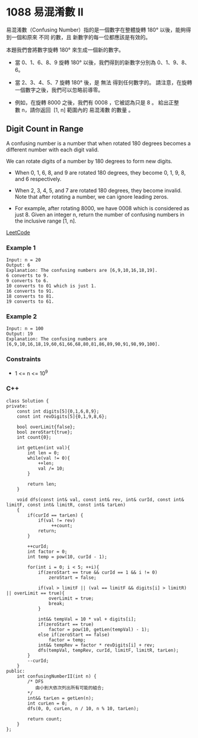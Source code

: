 # 1088 易混淆數 II

易混淆數（Confusing Number）指的是一個數字在整體旋轉 180° 以後，能夠得到一個和原來 不同 的數，且 新數字的每一位都應該是有效的。

本題我們會將數字旋轉 180° 來生成一個新的數字。

* 當 0、1、6、8、9 旋轉 180° 以後，我們得到的新數字分別為 0、1、9、8、6。
* 當 2、3、4、5、7 旋轉 180° 後，是 無法 得到任何數字的。
請注意，在旋轉一個數字之後，我們可以忽略前導零。

* 例如，在旋轉 8000 之後，我們有 0008 ，它被認為只是 8 。
給出正整數 n，請你返回  [1, n] 範圍內的 易混淆數 的數量 。

## Digit Count in Range

A confusing number is a number that when rotated 180 degrees becomes a different number with each digit valid.

We can rotate digits of a number by 180 degrees to form new digits.

* When 0, 1, 6, 8, and 9 are rotated 180 degrees, they become 0, 1, 9, 8, and 6 respectively.
* When 2, 3, 4, 5, and 7 are rotated 180 degrees, they become invalid.
Note that after rotating a number, we can ignore leading zeros.

* For example, after rotating 8000, we have 0008 which is considered as just 8.
Given an integer n, return the number of confusing numbers in the inclusive range [1, n].

[LeetCode](https://leetcode-cn.com/problems/confusing-number-ii/)

### Example 1

```
Input: n = 20
Output: 6
Explanation: The confusing numbers are [6,9,10,16,18,19].
6 converts to 9.
9 converts to 6.
10 converts to 01 which is just 1.
16 converts to 91.
18 converts to 81.
19 converts to 61.
```

### Example 2

```
Input: n = 100
Output: 19
Explanation: The confusing numbers are [6,9,10,16,18,19,60,61,66,68,80,81,86,89,90,91,98,99,100].
```

### Constraints

* 1 <= n <= 10<sup>9</sup>


### C++ 

```
class Solution {
private:
    const int digits[5]{0,1,6,8,9};
    const int revDigits[5]{0,1,9,8,6};
    
    bool overLimit{false};
    bool zeroStart{true};
    int count{0};

    int getLen(int val){
        int len = 0;
        while(val != 0){
            ++len;
            val /= 10;
        }

        return len;
    }

    void dfs(const int& val, const int& rev, int& curId, const int& limitF, const int& limitR, const int& tarLen)
    {
        if(curId == tarLen) {
            if(val != rev)
                 ++count;
            return;
        }        
        
        ++curId; 
        int factor = 0;
        int temp = pow(10, curId - 1);       

        for(int i = 0; i < 5; ++i){
            if(zeroStart == true && curId == 1 && i != 0)
                zeroStart = false;
            
            if(val > limitF || (val == limitF && digits[i] > limitR) || overLimit == true){
                overLimit = true;
                break;
            }
            
            int&& tempVal = 10 * val + digits[i];
            if(zeroStart == true)
                factor = pow(10, getLen(tempVal) - 1);
            else if(zeroStart == false)
                factor = temp;
            int&& tempRev = factor * revDigits[i] + rev;
            dfs(tempVal, tempRev, curId, limitF, limitR, tarLen);
        }
        --curId;
    }
public:
    int confusingNumberII(int n) {
        /* DFS
           由小到大依次列出所有可能的組合;
        */
        int&& tarLen = getLen(n);
        int curLen = 0;
        dfs(0, 0, curLen, n / 10, n % 10, tarLen);

        return count;
    }
};
```
